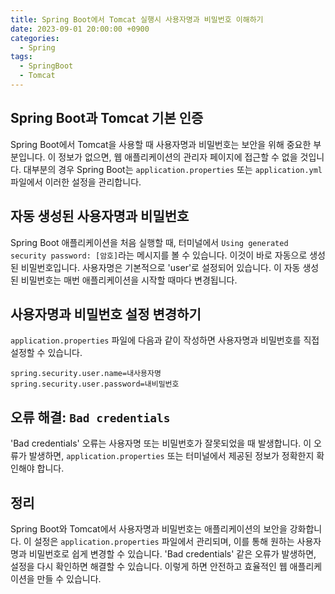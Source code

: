 ```yaml
---
title: Spring Boot에서 Tomcat 실행시 사용자명과 비밀번호 이해하기
date: 2023-09-01 20:00:00 +0900
categories:
  - Spring
tags:
  - SpringBoot
  - Tomcat
---
```

## Spring Boot과 Tomcat 기본 인증

Spring Boot에서 Tomcat을 사용할 때 사용자명과 비밀번호는 보안을 위해 중요한 부분입니다. 이 정보가 없으면, 웹 애플리케이션의 관리자 페이지에 접근할 수 없을 것입니다. 대부분의 경우 Spring Boot는 `application.properties` 또는 `application.yml` 파일에서 이러한 설정을 관리합니다.

## 자동 생성된 사용자명과 비밀번호

Spring Boot 애플리케이션을 처음 실행할 때, 터미널에서 `Using generated security password: [암호]`라는 메시지를 볼 수 있습니다. 이것이 바로 자동으로 생성된 비밀번호입니다. 사용자명은 기본적으로 'user'로 설정되어 있습니다. 이 자동 생성된 비밀번호는 매번 애플리케이션을 시작할 때마다 변경됩니다.

## 사용자명과 비밀번호 설정 변경하기

`application.properties` 파일에 다음과 같이 작성하면 사용자명과 비밀번호를 직접 설정할 수 있습니다.

```properties
spring.security.user.name=내사용자명
spring.security.user.password=내비밀번호
```

## 오류 해결: `Bad credentials`

'Bad credentials' 오류는 사용자명 또는 비밀번호가 잘못되었을 때 발생합니다. 이 오류가 발생하면, `application.properties` 또는 터미널에서 제공된 정보가 정확한지 확인해야 합니다.

## 정리

Spring Boot와 Tomcat에서 사용자명과 비밀번호는 애플리케이션의 보안을 강화합니다. 이 설정은 `application.properties` 파일에서 관리되며, 이를 통해 원하는 사용자명과 비밀번호로 쉽게 변경할 수 있습니다. 'Bad credentials' 같은 오류가 발생하면, 설정을 다시 확인하면 해결할 수 있습니다. 이렇게 하면 안전하고 효율적인 웹 애플리케이션을 만들 수 있습니다.